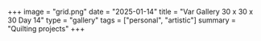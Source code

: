 +++
image = "grid.png"
date = "2025-01-14"
title = "Var Gallery 30 x 30 x 30 Day 14"
type = "gallery"
tags = ["personal", "artistic"]
summary = "Quilting projects"
+++
